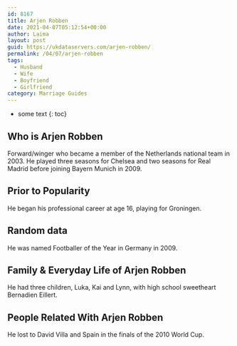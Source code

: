```yaml
---
id: 8167
title: Arjen Robben
date: 2021-04-07T05:12:54+00:00
author: Laima
layout: post
guid: https://ukdataservers.com/arjen-robben/
permalink: /04/07/arjen-robben
tags:
  - Husband
  - Wife
  - Boyfriend
  - Girlfriend
category: Marriage Guides
---
```


* some text
{: toc}


## Who is Arjen Robben
                  
                  
                  
Forward/winger who became a member of the Netherlands national team in 2003. He played three seasons for Chelsea and two seasons for Real Madrid before joining Bayern Munich in 2009.
                  
              
            
              
            
                
                
                
## Prior to Popularity
                  
                  
                  
He began his professional career at age 16, playing for Groningen. 
                  
              
            
              
            
                
                
                
## Random data
                  
                  
                  
He was named Footballer of the Year in Germany in 2009. 
                  
              
            
              
            
                
                
                
## Family & Everyday Life of Arjen Robben
                  
                  
                  
He had three children, Luka, Kai and Lynn, with high school sweetheart Bernadien Eillert.
                  
              
            
              
            
                
                
                
## People Related With Arjen Robben
                  
                  
                  
He lost to David Villa and Spain in the finals of the 2010 World Cup.
                  
              
            
              
            
                
              
            
              
              
            
            
              
            
          
          
          